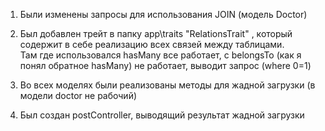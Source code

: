 1. Были изменены запросы для использования JOIN (модель Doctor)<br>
2. Был добавлен трейт в папку app\traits "RelationsTrait" , который содержит в себе реализацию всех связей между таблицами. <br>
Там где использовался hasMany все работает, с belongsTo (как я понял обратное hasMany) не работает, выводит запрос (where 0=1) <br>

3. Во всех моделях были реализованы методы для жадной загрузки (в модели doctor не рабочий) <br>
4. Был создан postController, выводящий результат жадной загрузки
